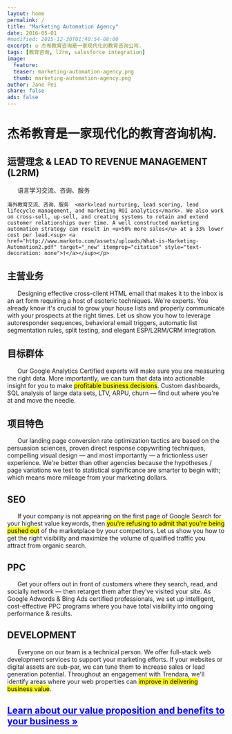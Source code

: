 ```yaml
---
layout: home
permalink: /
title: "Marketing Automation Agency"
date: 2016-05-01
#modified: 2015-12-30T01:40:54-08:00
excerpt: ◎ 杰希教育咨询是一家现代化的教育咨询公司.
tags: [教育咨询, l2rm, salesforce integration]
image:
  feature:
  teaser: marketing-automation-agency.png
  thumb: marketing-automation-agency.png
author: Jane Pei
share: false
ads: false
---
```

<h1 class="strapline">杰希教育是一家现代化的教育咨询机构.</h1>
<div class="tiles">
  <div class="tile">
    <h2 class="post-title">运营理念 &amp;&nbsp;LEAD TO REVENUE MANAGEMENT (L2RM)</h2>
    <p class="post-excerpt"> &nbsp; &nbsp; &nbsp; 语言学习交流、咨询、服务
    
    海外教育交流、咨询、服务  <mark>lead nurturing, lead scoring, lead lifecycle management, and marketing ROI analytics</mark>. We also work on cross-sell, up-sell, and creating systems to retain and extend customer relationships over time. A well constructed marketing automation strategy can result in <u>50% more sales</u> at a 33% lower cost per lead.<sup> <a href="http://www.marketo.com/assets/uploads/What-is-Marketing-Automation2.pdf" target="_new" itemprop="citation" style="text-decoration: none">†</a></sup></p>
  </div>
  <div class="tile">
    <h2 class="post-title">主营业务</h2>
    <p class="post-excerpt">&nbsp; &nbsp; &nbsp; Designing effective cross-client HTML email that makes it to the inbox is an art form requiring a host of esoteric techniques. We're experts. You already know it's crucial to grow your house lists and properly communicate with your prospects at the right times. Let us show you how to leverage autoresponder sequences, behavioral email triggers, automatic list segmentation rules, split testing, and elegant ESP/L2RM/CRM integration.</p>
  </div>
  <div class="tile">
    <h2 class="post-title">目标群体</h2>
    <p class="post-excerpt">&nbsp; &nbsp; &nbsp; Our Google Analytics Certified experts will make sure you are measuring the right data. More importantly, we can turn that data into actionable insight for you to make <mark>profitable business decisions</mark>. Custom dashboards, SQL analysis of large data sets, LTV, ARPU, churn — find out where you're at and move the needle.</p>
  </div>
  <div class="tile">
    <h2 class="post-title">项目特色</h2>
    <p class="post-excerpt">&nbsp; &nbsp; &nbsp; Our landing page conversion rate optimization tactics are based on the persuasion sciences, proven direct response copywriting techniques, compelling visual design — and most importantly — a frictionless user experience. We're better than other agencies because the hypotheses / page variations we test to statistical significance are smarter to begin with; which means more mileage from your marketing dollars.</p>
  </div>
  <div class="tile">
    <h2 class="post-title">SEO</h2>
    <p class="post-excerpt">&nbsp; &nbsp; &nbsp; If your company is not appearing on the first page of Google Search for your highest value keywords, then <mark>you're refusing to admit that you're being pushed out</mark> of the marketplace by your competitors. Let us show you how to get the right visibility and maximize the volume of qualified traffic you attract from organic search.</p>
  </div>
  <div class="tile">
    <h2 class="post-title">PPC</h2>
    <p class="post-excerpt">&nbsp; &nbsp; &nbsp; Get your offers out in front of customers where they search, read, and socially network — then retarget them after they've visited your site. As Google Adwords & Bing Ads certified professionals, we set up intelligent, cost-effective PPC programs where you have total visibility into ongoing performance & results.</p>
  </div>
  <div class="tile">
    <h2 class="post-title">DEVELOPMENT</h2>
    <p class="post-excerpt"> &nbsp; &nbsp; &nbsp; Everyone on our team is a technical person. We offer full-stack web development services to support your marketing efforts. If your websites or digital assets are sub-par, we can tune them to increase sales or lead generation potential. Throughout an engagement with Trendara, we'll identify areas where your web properties can <mark>improve in delivering business value</mark>.</p>
  </div>
  <div class="tile">
    <a href="{{ site.url }}/value-prop/"><h2 id="learn" class="post-title animated infinite pulse" style="color: blue; text-decoration: underline">Learn about our value proposition and benefits to your business »</h2></a>
  </div>
</div>


